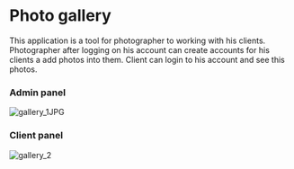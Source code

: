 <h1>Photo gallery</h1>
<p>This application is a tool for photographer to working with his clients. Photographer after logging on his account can create accounts for his clients a add photos into them. Client can login to his account and see this photos.</p>	
	
<h3>Admin panel</h3>

![gallery_1JPG](https://user-images.githubusercontent.com/62152929/117456934-08cc1d00-af49-11eb-8afb-10939a9756a8.JPG)

<h3>Client panel</h3>

![gallery_2](https://user-images.githubusercontent.com/62152929/117457229-4fba1280-af49-11eb-8a10-4d456455c068.JPG)
